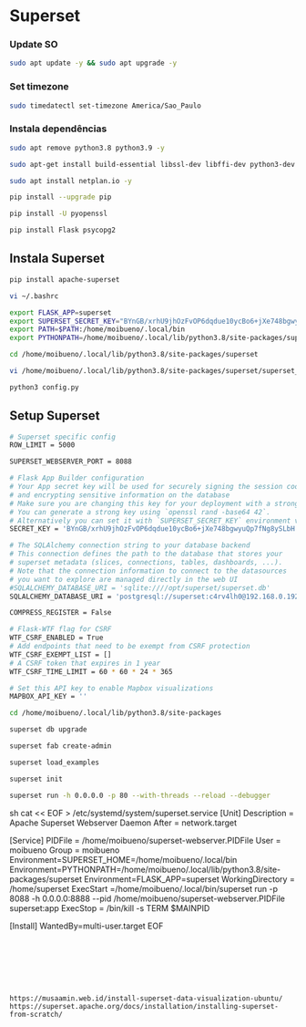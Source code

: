 # Superset

### Update SO
```bash
sudo apt update -y && sudo apt upgrade -y
```
### Set timezone
```sh
sudo timedatectl set-timezone America/Sao_Paulo
```
### Instala dependências
```sh
sudo apt remove python3.8 python3.9 -y
```
```sh
sudo apt-get install build-essential libssl-dev libffi-dev python3-dev python3-pip libsasl2-dev libldap2-dev default-libmysqlclient-dev libpq-dev -y
```
```sh
sudo apt install netplan.io -y
```
```sh
pip install --upgrade pip
```
```sh
pip install -U pyopenssl
```
```sh
pip install Flask psycopg2
```
## Instala Superset
```sh
pip install apache-superset
```
```sh
vi ~/.bashrc
```
```sh
export FLASK_APP=superset
export SUPERSET_SECRET_KEY="BYnGB/xrhU9jhOzFvOP6dqdue10ycBo6+jXe748bgwyuQp7fNg8ySLbH"
export PATH=$PATH:/home/moibueno/.local/bin
export PYTHONPATH=/home/moibueno/.local/lib/python3.8/site-packages/superset
```
```sh
cd /home/moibueno/.local/lib/python3.8/site-packages/superset
```
```sh
vi /home/moibueno/.local/lib/python3.8/site-packages/superset/superset_config.py
```
```sh
python3 config.py
```


## Setup Superset
```sh
# Superset specific config
ROW_LIMIT = 5000

SUPERSET_WEBSERVER_PORT = 8088

# Flask App Builder configuration
# Your App secret key will be used for securely signing the session cookie
# and encrypting sensitive information on the database
# Make sure you are changing this key for your deployment with a strong key.
# You can generate a strong key using `openssl rand -base64 42`.
# Alternatively you can set it with `SUPERSET_SECRET_KEY` environment variable.
SECRET_KEY = 'BYnGB/xrhU9jhOzFvOP6dqdue10ycBo6+jXe748bgwyuQp7fNg8ySLbH'

# The SQLAlchemy connection string to your database backend
# This connection defines the path to the database that stores your
# superset metadata (slices, connections, tables, dashboards, ...).
# Note that the connection information to connect to the datasources
# you want to explore are managed directly in the web UI
#SQLALCHEMY_DATABASE_URI = 'sqlite:////opt/superset/superset.db'
SQLALCHEMY_DATABASE_URI = 'postgresql://superset:c4rv4lh0@192.168.0.192/superset'

COMPRESS_REGISTER = False

# Flask-WTF flag for CSRF
WTF_CSRF_ENABLED = True
# Add endpoints that need to be exempt from CSRF protection
WTF_CSRF_EXEMPT_LIST = []
# A CSRF token that expires in 1 year
WTF_CSRF_TIME_LIMIT = 60 * 60 * 24 * 365

# Set this API key to enable Mapbox visualizations
MAPBOX_API_KEY = ''
```
```sh
cd /home/moibueno/.local/lib/python3.8/site-packages
```
```sh
superset db upgrade
```

```sh
superset fab create-admin
```
```sh
superset load_examples
```

```sh
superset init
```

```sh
superset run -h 0.0.0.0 -p 80 --with-threads --reload --debugger
```
sh
cat << EOF > /etc/systemd/system/superset.service 
[Unit]
Description = Apache Superset Webserver Daemon
After = network.target

[Service]
PIDFile = /home/moibueno/superset-webserver.PIDFile
User = moibueno
Group = moibueno
Environment=SUPERSET_HOME=/home/moibueno/.local/bin
Environment=PYTHONPATH=/home/moibueno/.local/lib/python3.8/site-packages/superset
Environment=FLASK_APP=superset
WorkingDirectory = /home/superset
ExecStart =/home/moibueno/.local/bin/superset run -p 8088 -h  0.0.0.0:8888 --pid /home/moibueno/superset-webserver.PIDFile superset:app
ExecStop = /bin/kill -s TERM $MAINPID

[Install]
WantedBy=multi-user.target
EOF
```







https://musaamin.web.id/install-superset-data-visualization-ubuntu/  
https://superset.apache.org/docs/installation/installing-superset-from-scratch/
